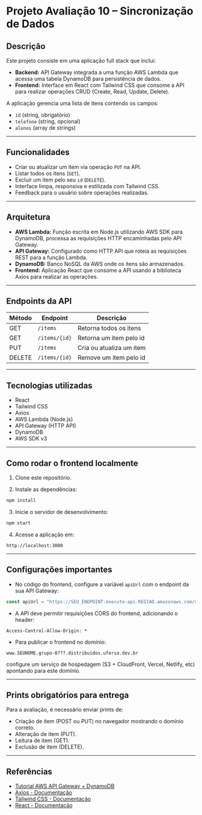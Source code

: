 # Projeto Avaliação 10 – Sincronização de Dados

## Descrição

Este projeto consiste em uma aplicação full stack que inclui:

* **Backend:** API Gateway integrada a uma função AWS Lambda que acessa uma tabela DynamoDB para persistência de dados.
* **Frontend:** Interface em React com Tailwind CSS que consome a API para realizar operações CRUD (Create, Read, Update, Delete).

A aplicação gerencia uma lista de itens contendo os campos:

* `id` (string, obrigatório)
* `telefone` (string, opcional)
* `alunos` (array de strings)

---

## Funcionalidades

* Criar ou atualizar um item via operação `PUT` na API.
* Listar todos os itens (`GET`).
* Excluir um item pelo seu `id` (`DELETE`).
* Interface limpa, responsiva e estilizada com Tailwind CSS.
* Feedback para o usuário sobre operações realizadas.

---

## Arquitetura

* **AWS Lambda:** Função escrita em Node.js utilizando AWS SDK para DynamoDB, processa as requisições HTTP encaminhadas pelo API Gateway.
* **API Gateway:** Configurado como HTTP API que roteia as requisições REST para a função Lambda.
* **DynamoDB:** Banco NoSQL da AWS onde os itens são armazenados.
* **Frontend:** Aplicação React que consome a API usando a biblioteca Axios para realizar as operações.

---

## Endpoints da API

| Método | Endpoint      | Descrição                |
| ------ | ------------- | ------------------------ |
| GET    | `/items`      | Retorna todos os itens   |
| GET    | `/items/{id}` | Retorna um item pelo id  |
| PUT    | `/items`      | Cria ou atualiza um item |
| DELETE | `/items/{id}` | Remove um item pelo id   |

---

## Tecnologias utilizadas

* React
* Tailwind CSS
* Axios
* AWS Lambda (Node.js)
* API Gateway (HTTP API)
* DynamoDB
* AWS SDK v3

---

## Como rodar o frontend localmente

1. Clone este repositório.

2. Instale as dependências:

```bash
npm install
```

3. Inicie o servidor de desenvolvimento:

```bash
npm start
```

4. Acesse a aplicação em:

```
http://localhost:3000
```

---

## Configurações importantes

* No código do frontend, configure a variável `apiUrl` com o endpoint da sua API Gateway:

```js
const apiUrl = "https://SEU_ENDPOINT.execute-api.REGIAO.amazonaws.com/dev";
```

* A API deve permitir requisições CORS do frontend, adicionando o header:

```
Access-Control-Allow-Origin: *
```

* Para publicar o frontend no domínio:

```
www.SEUNOME.grupo-0???.distribuidos.ufersa.dev.br
```

configure um serviço de hospedagem (S3 + CloudFront, Vercel, Netlify, etc) apontando para este domínio.

---

## Prints obrigatórios para entrega

Para a avaliação, é necessário enviar prints de:

* Criação de item (POST ou PUT) no navegador mostrando o domínio correto.
* Alteração de item (PUT).
* Leitura de item (GET).
* Exclusão de item (DELETE).

---

## Referências

* [Tutorial AWS API Gateway + DynamoDB](https://docs.aws.amazon.com/pt_br/apigateway/latest/developerguide/http-api-dynamo-db.html)
* [Axios - Documentação](https://axios-http.com/docs/intro)
* [Tailwind CSS - Documentação](https://tailwindcss.com/docs)
* [React - Documentação](https://reactjs.org/docs/getting-started.html)



